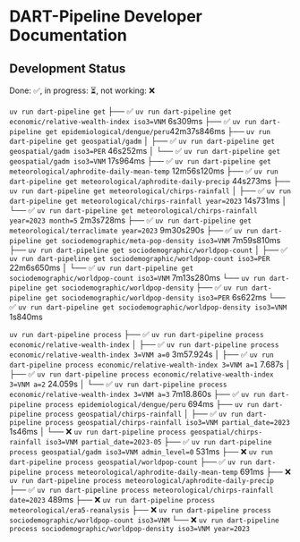DART-Pipeline Developer Documentation
=====================================

Development Status
------------------
Done: ✅, in progress: ⏳, not working: ❌

`uv run dart-pipeline get`
 ├── ✅ `uv run dart-pipeline get economic/relative-wealth-index iso3=VNM` 6s309ms
 ├── ✅ `uv run dart-pipeline get epidemiological/dengue/peru`42m37s846ms
 ├── `uv run dart-pipeline get geospatial/gadm`
 │    ├── ✅ `uv run dart-pipeline get geospatial/gadm iso3=PER` 46s252ms
 │    └── ✅ `uv run dart-pipeline get geospatial/gadm iso3=VNM` 17s964ms
 ├── ✅ `uv run dart-pipeline get meteorological/aphrodite-daily-mean-temp` 12m56s120ms
 ├── ✅ `uv run dart-pipeline get meteorological/aphrodite-daily-precip`  44s273ms
 ├── `uv run dart-pipeline get meteorological/chirps-rainfall`
 │    ├── ✅ `uv run dart-pipeline get meteorological/chirps-rainfall year=2023` 14s731ms
 │    └── ✅ `uv run dart-pipeline get meteorological/chirps-rainfall year=2023 month=5` 2m3s728ms
 ├── ✅ `uv run dart-pipeline get meteorological/terraclimate year=2023` 9m30s290s
 ├── ✅ `uv run dart-pipeline get sociodemographic/meta-pop-density iso3=VNM` 7m59s810ms
 ├── `uv run dart-pipeline get sociodemographic/worldpop-count`
 │    ├── ✅ `uv run dart-pipeline get sociodemographic/worldpop-count iso3=PER` 22m6s650ms
 │    └── ✅ `uv run dart-pipeline get sociodemographic/worldpop-count iso3=VNM` 7m13s280ms
 └── `uv run dart-pipeline get sociodemographic/worldpop-density`
      ├── ✅ `uv run dart-pipeline get sociodemographic/worldpop-density iso3=PER` 6s622ms
      └── ✅ `uv run dart-pipeline get sociodemographic/worldpop-density iso3=VNM` 1s840ms

`uv run dart-pipeline process`
 ├── ✅ `uv run dart-pipeline process economic/relative-wealth-index`
 │   ├── ✅ `uv run dart-pipeline process economic/relative-wealth-index 3=VNM a=0` 3m57.924s
 │   ├── ✅ `uv run dart-pipeline process economic/relative-wealth-index 3=VNM a=1` 7.687s
 │   ├── ✅ `uv run dart-pipeline process economic/relative-wealth-index 3=VNM a=2` 24.059s
 │   └── ✅ `uv run dart-pipeline process economic/relative-wealth-index 3=VNM a=3` 7m18.860s
 ├── ✅ `uv run dart-pipeline process epidemiological/dengue/peru` 694ms
 ├── `uv run dart-pipeline process geospatial/chirps-rainfall`
 │    ├── ✅ `uv run dart-pipeline process geospatial/chirps-rainfall iso3=VNM partial_date=2023` 1s46ms
 │    └── ❌ `uv run dart-pipeline process geospatial/chirps-rainfall iso3=VNM partial_date=2023-05`
 ├── ✅ `uv run dart-pipeline process geospatial/gadm iso3=VNM admin_level=0` 531ms
 ├── ❌ `uv run dart-pipeline process geospatial/worldpop-count`
 ├── ✅ `uv run dart-pipeline process meteorological/aphrodite-daily-mean-temp` 691ms
 ├── ❌ `uv run dart-pipeline process meteorological/aphrodite-daily-precip`
 ├── ✅ `uv run dart-pipeline process meteorological/chirps-rainfall date=2023` 489ms
 ├── ❌ `uv run dart-pipeline process meteorological/era5-reanalysis`
 ├── ❌ `uv run dart-pipeline process sociodemographic/worldpop-count iso3=VNM`
 └── ❌ `uv run dart-pipeline process sociodemographic/worldpop-density iso3=VNM year=2023`
